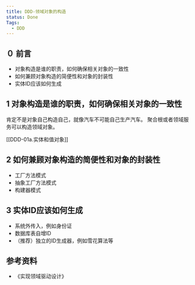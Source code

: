 ```yaml
---
title: DDD-领域对象的构造
status: Done
Tags:
  - DDD
---
```


## ０ 前言

- 对象构造是谁的职责，如何确保相关对象的一致性
- 如何兼顾对象构造的简便性和对象的封装性
- 实体ID应该如何生成

## 1 对象构造是谁的职责，如何确保相关对象的一致性

肯定不是对象自己构造自己，就像汽车不可能自己生产汽车。
聚合根或者领域服务可以构造领域对象。

[[DDD-01a.实体和值对象]]

## 2 如何兼顾对象构造的简便性和对象的封装性

  - 工厂方法模式
  - 抽象工厂方法模式
  - 构建器模式

## 3 实体ID应该如何生成

- 系统外传入，例如身份证
- 数据库表自增ID
- （推荐）独立的ID生成器，例如雪花算法等

## 参考资料

- 《实现领域驱动设计》

